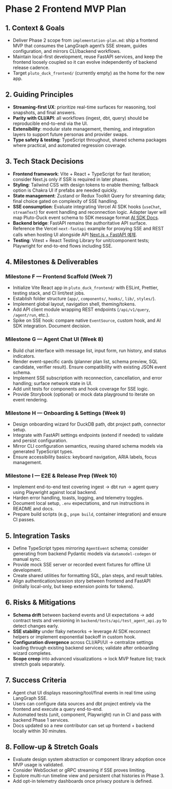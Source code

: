 # Phase 2 Frontend MVP Plan

## 1. Context & Goals
- Deliver Phase 2 scope from `implementation-plan.md`: ship a frontend MVP that consumes the LangGraph agent’s SSE stream, guides configuration, and mirrors CLI/backend workflows.
- Maintain local-first development, reuse FastAPI services, and keep the frontend loosely coupled so it can evolve independently of backend release cadence.
- Target `pluto_duck_frontend/` (currently empty) as the home for the new app.

## 2. Guiding Principles
- **Streaming-first UX**: prioritize real-time surfaces for reasoning, tool snapshots, and final answers.
- **Parity with CLI/API**: all workflows (ingest, dbt, query) should be reproducible end-to-end via the UI.
- **Extensibility**: modular state management, theming, and integration layers to support future personas and provider swaps.
- **Type safety & testing**: TypeScript throughout, shared schema packages where practical, and automated regression coverage.

## 3. Tech Stack Decisions
- **Frontend framework**: Vite + React + TypeScript for fast iteration; consider Next.js only if SSR is required in later phases.
- **Styling**: Tailwind CSS with design tokens to enable theming; fallback option is Chakra UI if prefabs are needed quickly.
- **State management**: Zustand or Redux Toolkit Query for streaming data; final choice gated on complexity of SSE handling.
- **SSE consumption**: Evaluate integrating Vercel AI SDK hooks (`useChat`, `streamText`) for event handling and reconnection logic. Adapter layer will map Pluto-Duck event schema to SDK message format [AI SDK Docs](https://ai-sdk.dev/docs/introduction).
- **Backend bridge**: FastAPI remains the authoritative API surface. Reference the Vercel `next-fastapi` example for proxying SSE and REST calls when hosting UI alongside API [Next.js + FastAPI 예제](https://github.com/vercel/ai/tree/main/examples/next-fastapi).
- **Testing**: Vitest + React Testing Library for unit/component tests; Playwright for end-to-end flows including SSE.

## 4. Milestones & Deliverables

### Milestone F — Frontend Scaffold (Week 7)
- Initialize Vite React app in `pluto_duck_frontend/` with ESLint, Prettier, testing stack, and CI lint/test jobs.
- Establish folder structure (`app/`, `components/`, `hooks/`, `lib/`, `styles/`).
- Implement global layout, navigation shell, theming/tokens.
- Add API client module wrapping REST endpoints (`/api/v1/query`, `/agent/run`, etc.).
- Spike on SSE hook: compare native `EventSource`, custom hook, and AI SDK integration. Document decision.

### Milestone G — Agent Chat UI (Week 8)
- Build chat interface with message list, input form, run history, and status indicators.
- Render event-specific cards (planner plan list, schema preview, SQL candidate, verifier result). Ensure compatibility with existing JSON event schema.
- Implement SSE subscription with reconnection, cancellation, and error handling; surface network state in UI.
- Add unit tests for components and hook coverage for SSE logic.
- Provide Storybook (optional) or mock data playground to iterate on event rendering.

### Milestone H — Onboarding & Settings (Week 9)
- Design onboarding wizard for DuckDB path, dbt project path, connector setup.
- Integrate with FastAPI settings endpoints (extend if needed) to validate and persist configuration.
- Mirror CLI configuration semantics, reusing shared schema models via generated TypeScript types.
- Ensure accessibility basics: keyboard navigation, ARIA labels, focus management.

### Milestone I — E2E & Release Prep (Week 10)
- Implement end-to-end test covering ingest → dbt run → agent query using Playwright against local backend.
- Harden error handling, toasts, logging, and telemetry toggles.
- Document local setup, `.env` expectations, and run instructions in README and docs.
- Prepare build scripts (e.g., `pnpm build`, container integration) and ensure CI passes.

## 5. Integration Tasks
- Define TypeScript types mirroring `AgentEvent` schema; consider generating from backend Pydantic models via `datamodel-codegen` or manual sync.
- Provide mock SSE server or recorded event fixtures for offline UI development.
- Create shared utilities for formatting SQL, plan steps, and result tables.
- Align authentication/session story between frontend and FastAPI (initially local-only, but keep extension points for tokens).

## 6. Risks & Mitigations
- **Schema drift** between backend events and UI expectations → add contract tests and versioning in `backend/tests/api/test_agent_api.py` to detect changes early.
- **SSE stability** under flaky networks → leverage AI SDK reconnect helpers or implement exponential backoff in custom hook.
- **Configuration divergence** across CLI/API/UI → centralize settings loading through existing backend services; validate after onboarding wizard completes.
- **Scope creep** into advanced visualizations → lock MVP feature list; track stretch goals separately.

## 7. Success Criteria
- Agent chat UI displays reasoning/tool/final events in real time using LangGraph SSE.
- Users can configure data sources and dbt project entirely via the frontend and execute a query end-to-end.
- Automated tests (unit, component, Playwright) run in CI and pass with backend Phase 1 services.
- Docs updated so a new contributor can set up frontend + backend locally within 30 minutes.

## 8. Follow-up & Stretch Goals
- Evaluate design system abstraction or component library adoption once MVP usage is validated.
- Consider WebSocket or gRPC streaming if SSE proves limiting.
- Explore multi-run timeline view and persistent chat histories in Phase 3.
- Add opt-in telemetry dashboards once privacy posture is defined.

